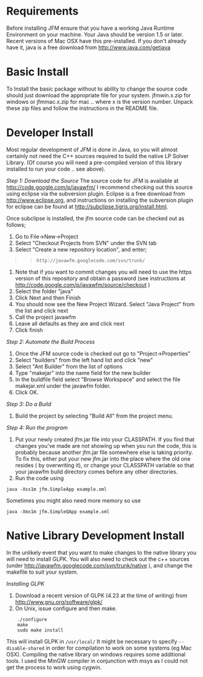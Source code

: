 # Requirements #

Before installing JFM ensure that you have a working Java Runtime Environment on your machine. Your Java should be version 1.5 or later. Recent versions of Mac OSX have this pre-installed. If you don't already have it, java is a free download from http://www.java.com/getjava


# Basic Install #
To Install the basic package without to ability to change the source code should just download the appropriate file for your system. jfmwin.x.zip for windows or jfmmac.x.zip for mac .. where x is the version number. Unpack these zip files and follow the instructions in the README file.




# Developer Install #
Most regular development of JFM is done in Java, so you will almost certainly not
need the C++ sources required to build the native LP Solver Library. (Of course you will
need a pre-compiled version of this library installed to run your code .. see above).

_Step 1: Download the Source_
The source code for JFM is available at http://code.google.com/p/javawfm/
I recommend checking out this source using eclipse via the subversion plugin.
Eclipse is a free download from http://www.eclipse.org, and instructions on installing the subversion plugin for eclipse can be found at http://subclipse.tigris.org/install.html.

Once subclipse is installed, the jfm source code can be checked out as follows;
  1. Go to File->New->Project
  1. Select "Checkout Projects from SVN" under the SVN tab
  1. Select "Create a new repository location", and enter;
> > `http://javawfm.googlecode.com/svn/trunk/`
  1. Note that if you want to commit changes you will need to use the https version of this repository and obtain a password (see instructions at http://code.google.com/p/javawfm/source/checkout )
  1. Select the folder "java"
  1. Click Next and then Finish
  1. You should now see the New Project Wizard. Select "Java Project" from the list and click next
  1. Call the project javawfm
  1. Leave all defaults as they are and click next
  1. Click finish

_Step 2: Automate the Build Process_
  1. Once the JFM source code is checked out go to "Project->Properties"
  1. Select "builders" from the left hand list and click "new"
  1. Select "Ant Builder" from the list of options
  1. Type "makejar" into the name field for the new builder
  1. In the buildfile field select "Browse Workspace" and select the file makejar.xml under the javawfm folder.
  1. Click OK.

_Step 3: Do a Build_
  1. Build the project by selecting "Build All" from the project menu.

_Step 4: Run the program_
  1. Put your newly created jfm.jar file into your CLASSPATH.  If you find that changes you've made are not showing up when you run the code, this is probably because another jfm.jar file somewhere else is taking priority. To fix this, either put your new jfm.jar into the place where the old one resides ( by overwriting it), or change your CLASSPATH variable so that your javawfm build directory comes before any other directories.
  1. Run the code using

`java -Xss1m jfm.SimpleApp example.xml`

Sometimes you might also need more memory so use

`java -Xmx1m jfm.SimpleQApp example.xml`

# Native Library Development Install #
In the unlikely event that you want to make changes to the native library you will need to install GLPK. You will also need to check out the c++ sources (under http://javawfm.googlecode.com/svn/trunk/native ), and change the makefile to suit your system.

_Installing GLPK_
  1. Download a recent version of GLPK (4.23 at the time of writing) from http://www.gnu.org/software/glpk/
  1. On Unix, issue configure and then make.
```
 	./configure 
 	make
 	sudo make install			
```
This will install GLPK in `/usr/local/`
It might be necessary to specify `--disable-shared` in order for compilation to work on some systems (eg Mac OSX).
Compiling the native library on windows requires some additional tools. I used the MinGW compiler in conjunction with msys as I could not get the process to work using cygwin.